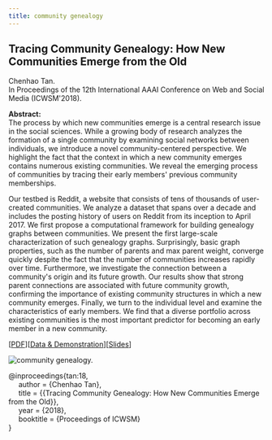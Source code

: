 ```yaml
---
title: community genealogy
---
```


## Tracing Community Genealogy: How New Communities Emerge from the Old

Chenhao Tan.    
In Proceedings of the 12th International AAAI Conference on Web and Social Media (ICWSM'2018).


**Abstract:**    
The process by which new communities emerge is a central research issue in
the social sciences. While a growing body of research analyzes the formation of
a single community by examining social networks between individuals, we
introduce a novel community-centered perspective. We highlight the fact that
the context in which a new community emerges contains numerous existing
communities. We reveal the emerging process of communities by tracing their early members' previous community memberships.

Our testbed is Reddit, a website that consists of tens of thousands of
user-created communities. We analyze a dataset that spans over a decade and
includes the posting history of users on Reddit from its inception to April
2017. We first propose a computational framework for building genealogy graphs
between communities. We present the first large-scale characterization of such
genealogy graphs. Surprisingly, basic graph properties, such as the number of
parents and max parent weight, converge quickly despite the fact that the
number of communities increases rapidly over time. Furthermore, we investigate
the connection between a community's origin and its future growth. Our results
show that strong parent connections are associated with future community
growth, confirming the importance of existing community structures in which a
new community emerges. Finally, we turn to the individual level and examine the
characteristics of early members. We find that a diverse portfolio across
existing communities is the most important predictor for becoming an early
member in a new community.

[[PDF][paper_link]][[Data & Demonstration](https://redditvisualization.herokuapp.com/)][[Slides][slide_link]]

![community genealogy.](https://chenhaot.com/pubs/community_genealogy/example.png)

@inproceedings{tan:18,   
&nbsp;&nbsp;&nbsp;&nbsp;
author = {Chenhao Tan},   
&nbsp;&nbsp;&nbsp;&nbsp;
title = {{Tracing Community Genealogy: How New Communities Emerge from the Old}},   
&nbsp;&nbsp;&nbsp;&nbsp;
year = {2018},   
&nbsp;&nbsp;&nbsp;&nbsp;
booktitle = {Proceedings of ICWSM}   
}



[paper_link]: /pubs/community_genealogy/community-genealogy.pdf
[slide_link]: /pubs/community_genealogy/icwsm18_tan.pdf
[supplementary_link]: /pubs/debate_quotes/supplementary.pdf
[data_link]: /data/debate-quotes/debate_quotes.zip
[readme_link]: /data/debate-quotes/README.txt
[//]: <> (links for collaborators)
[claire_cardie]: http://www.cs.cornell.edu/home/cardie/
[ed_chi]: http://www-users.cs.umn.edu/~echi/
[eunsol_choi]: http://homes.cs.washington.edu/~eunsol/home.html
[dallas_card]: http://www.cs.cmu.edu/~dcard/
[cristian_danescu_niculescu_mizil]: http://www.mpi-sws.org/~cristian/
[evgeniy_gabrilovich]: http://www.cs.technion.ac.il/~gabr/
[david_huffaker]: http://www.davehuffaker.com
[bobby_kleinberg]: http://www.cs.cornell.edu/~rdk
[jon_kleinberg]: http://www.cs.cornell.edu/home/kleinber
[gueorgi_kossinets]: https://sites.google.com/site/gkossinets/
[lillian_lee]: http://www.cs.cornell.edu/home/llee
[tao_lei]: http://people.csail.mit.edu/taolei/
[ping_li]: http://www.stat.cornell.edu/~li/
[bin_lu]: http://sites.google.com/site/lubin2010/
[michael_macy]: http://www.soc.cornell.edu/faculty/macy.html
[bo_pang]: https://sites.google.com/site/bopang42/
[hao_peng]: https://homes.cs.washington.edu/~hapeng/
[noah_smith]: http://homes.cs.washington.edu/~nasmith/
[daniel_romero]: http://www.dromero.org/
[alex_smola]: alex.smola.org
[jimeng_sun]: http://www.sunlab.org/
[jie_tang]: http://keg.cs.tsinghua.edu.cn/persons/johan_ugander
[johan_ugander]: http://people.cam.cornell.edu/~jugander/
[fei_wang]: http://sites.google.com/site/feiwang03/
[shaomei_wu]: http://www.cs.cornell.edu/~sw475/
[ming_zhou]: http://research.microsoft.com/en-us/people/mingzhou
[gs_profile]:http://scholar.google.com/citations?user=KGMaP18AAAAJ&hl=en
[nyt_link]: http://www.nytimes.com/2014/07/03/upshot/a-25-question-twitter-quiz-to-predict-retweets.html
[physics_arxiv_link]: https://medium.com/the-physics-arxiv-blog/1cfbe4f0f2e5
[washingtonpost_link]: http://www.washingtonpost.com/news/the-intersect/wp/2014/05/14/this-is-the-perfect-tweet-according-to-science/
[slashdot_link]: http://tech.slashdot.org/story/14/05/15/144236/data-mining-reveals-how-wording-influences-tweet-propagation
[engadget_link]: http://www.engadget.com/2014/05/15/cornell-google-researchers-identify-the-perfect-tweet/
[brandwatch_link]: http://www.brandwatch.com/2014/06/6-scientific-tips-improve-retweets/
[greekgeek_link]: http://greekgeek.mythphile.com/2014/05/scientific-study-discovers-what-gets-retweeted-more-often/
[dailytechwhip_link]: http://dailytechwhip.com/crafting-the-perfect-tweet-is-one-third-talent-two-thirds-science/
[techurls_link]: http://www.techurls.com/news/192825
[smobile_link]: http://www.smobie.com/en-gb/story/1231277/Crafting_the_perfect_tweet_is_one_third_talent_two_thirds_science
[dailydot_link]: http://www.dailydot.com/technology/twitter-data-minder-big-data-perfect-tweet/
[associationsnow_link]: http://associationsnow.com/2014/07/social-media-roundup-get-twitter-retweets/
[workattheyard_link]: http://workattheyard.com/25-question-twitter-quiz-predict-retweets/
[gapundit_link]: http://gapundit.com/2014/07/02/quiz-can-you-tell-what-makes-a-good-tweet-nytimes-com/
[smallbusiness_link]: https://smallbusiness.yahoo.com/advisor/6-scientific-tips-more-retweets-005612135.html
[newsana_link]: https://www.newsana.com/social-media/story/interactive-2014-07-01-upshot-twitter-quiz
[nuzzel_link]: http://nuzzel.com/story/07012014/nytimes/quiz_can_you_tell_what_makes_a_good_tweet
[jamesswalker_link]: http://jamesswalker.com/2014/05/16/doing-social-content-training-use-this-perfect-tweet-tool/
[columusceo_link]: http://www.columbusceo.com/content/stories/apexchange/2014/07/02/why-computers-wont-replace-you-just-yet.html (duplicates of nytimes articles)
